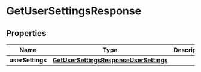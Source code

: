 

# GetUserSettingsResponse


## Properties

| Name | Type | Description | Notes |
|------------ | ------------- | ------------- | -------------|
|**userSettings** | [**GetUserSettingsResponseUserSettings**](GetUserSettingsResponseUserSettings.md) |  |  [optional] |



